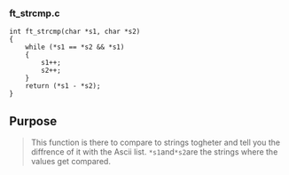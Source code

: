 ### ft_strcmp.c
```
int	ft_strcmp(char *s1, char *s2)
{
	while (*s1 == *s2 && *s1)
	{
		s1++;
		s2++;
	}
	return (*s1 - *s2);
}
```
## Purpose
> This function is there to compare to strings togheter and tell you the diffrence of it with the Ascii list.
> `*s1`and`*s2`are the strings where the values get compared.
